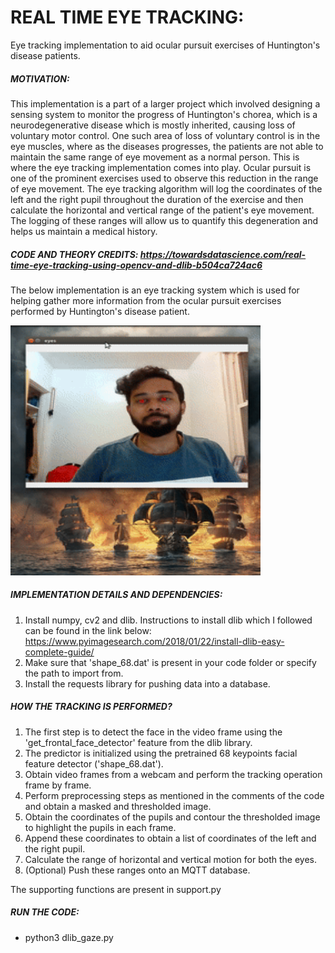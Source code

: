 # REAL TIME EYE TRACKING:
Eye tracking implementation to aid ocular pursuit exercises of Huntington's disease patients.

##### MOTIVATION:
This implementation is a part of a larger project which involved designing a sensing system to monitor
the progress of Huntington's chorea, which is a neurodegenerative disease which is mostly inherited,
causing loss of voluntary motor control. One such area of loss of voluntary control is in the eye muscles,
where as the diseases progresses, the patients are not able to maintain the same range of eye movement as 
a normal person. This is where the eye tracking implementation comes into play. Ocular pursuit is one of the 
prominent exercises used to observe this reduction in the range of eye movement. The eye tracking algorithm
will log the coordinates of the left and the right pupil throughout the duration of the exercise and then 
calculate the horizontal and vertical range of the patient's eye movement. The logging of these ranges will
allow us to quantify this degeneration and helps us maintain a medical history.

##### CODE AND THEORY CREDITS: https://towardsdatascience.com/real-time-eye-tracking-using-opencv-and-dlib-b504ca724ac6

The below implementation is an eye tracking system which is used for helping gather more information 
from the ocular pursuit exercises performed by Huntington's disease patient.

<img src="https://github.com/SaiPrahladh/Eye_tracking/blob/main/eye_track.gif" width="400" height="400" />

##### IMPLEMENTATION DETAILS AND DEPENDENCIES:
1. Install numpy, cv2 and dlib. Instructions to install dlib which I followed can be found in the link below:
https://www.pyimagesearch.com/2018/01/22/install-dlib-easy-complete-guide/
2. Make sure that 'shape_68.dat' is present in your code folder or specify the path to import from. 
3. Install the requests library for pushing data into a database.

##### HOW THE TRACKING IS PERFORMED?
1. The first step is to detect the face in the video frame using the 'get_frontal_face_detector' feature
from the dlib library.
2. The predictor is initialized using the pretrained 68 keypoints facial feature detector ('shape_68.dat').
3. Obtain video frames from a webcam and perform the tracking operation frame by frame.
4. Perform preprocessing steps as mentioned in the comments of the code and obtain a masked and 
thresholded image. 
5. Obtain the coordinates of the pupils and contour the thresholded image to highlight the pupils in each frame.
6. Append these coordinates to obtain a list of coordinates of the left and the right pupil.
7. Calculate the range of horizontal and vertical motion for both the eyes.
8. (Optional) Push these ranges onto an MQTT database.

The supporting functions are present in support.py
##### RUN THE CODE:
- python3 dlib_gaze.py
